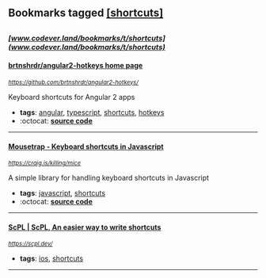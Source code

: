 ## Bookmarks tagged [[shortcuts]](https://www.codever.land/search?q=[shortcuts])

_<sup><sup>[www.codever.land/bookmarks/t/shortcuts](www.codever.land/bookmarks/t/shortcuts)</sup></sup>_
---
#### [brtnshrdr/angular2-hotkeys home page](https://github.com/brtnshrdr/angular2-hotkeys/)
_<sup>https://github.com/brtnshrdr/angular2-hotkeys/</sup>_

Keyboard shortcuts for Angular 2 apps
* **tags**: [angular](../tagged/angular.md), [typescript](../tagged/typescript.md), [shortcuts](../tagged/shortcuts.md), [hotkeys](../tagged/hotkeys.md)
* :octocat: **[source code](https://github.com/brtnshrdr/angular2-hotkeys/)**
---
#### [Mousetrap - Keyboard shortcuts in Javascript](https://craig.is/killing/mice)
_<sup>https://craig.is/killing/mice</sup>_

A simple library for handling keyboard shortcuts in Javascript
* **tags**: [javascript](../tagged/javascript.md), [shortcuts](../tagged/shortcuts.md)
* :octocat: **[source code](https://github.com/ccampbell/mousetrap)**
---
#### [ScPL | ScPL, An easier way to write shortcuts](https://scpl.dev/)
_<sup>https://scpl.dev/</sup>_

* **tags**: [ios](../tagged/ios.md), [shortcuts](../tagged/shortcuts.md)
---
